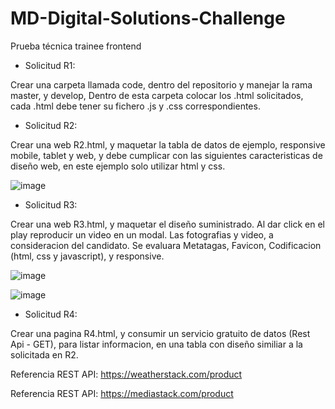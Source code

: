 # MD-Digital-Solutions-Challenge
Prueba técnica trainee frontend

- Solicitud R1:

Crear una carpeta llamada code, dentro del repositorio y manejar la rama master, y develop, Dentro de esta carpeta
colocar los .html solicitados, cada .html debe tener su fichero .js y .css correspondientes.

- Solicitud R2:

Crear una web R2.html, y maquetar la tabla de datos de ejemplo, responsive mobile, tablet y web, y debe cumplicar
con las siguientes caracteristicas de diseño web, en este ejemplo solo utilizar html y css.

![image](https://user-images.githubusercontent.com/71563325/119083792-07820200-b9d7-11eb-8a7f-9fef291ef46d.png)

- Solicitud R3:

Crear una web R3.html, y maquetar el diseño suministrado. Al dar click en el play reproducir un video en un modal.
Las fotografias y video, a consideracion del candidato. Se evaluara Metatagas, Favicon, Codificacion (html, css y
javascript), y responsive.

![image](https://user-images.githubusercontent.com/71563325/119083774-fafda980-b9d6-11eb-87bb-e4369ee09712.png)

![image](https://user-images.githubusercontent.com/71563325/119083718-defa0800-b9d6-11eb-949d-26c4d6ab0c41.png)


- Solicitud R4:

Crear una pagina R4.html, y consumir un servicio gratuito de datos (Rest Api - GET), para listar informacion, en una
tabla con diseño similiar a la solicitada en R2.

Referencia REST API: https://weatherstack.com/product

Referencia REST API: https://mediastack.com/product
